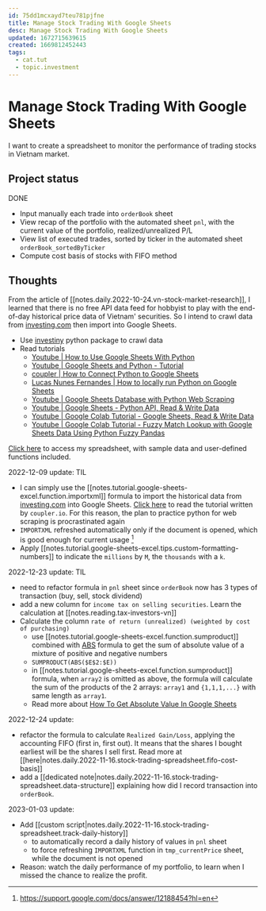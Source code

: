 ```yaml
---
id: 75dd1mcxayd7teu781pjfne
title: Manage Stock Trading With Google Sheets
desc: Manage Stock Trading With Google Sheets
updated: 1672715639615
created: 1669812452443
tags:
  - cat.tut
  - topic.investment
---
```

# Manage Stock Trading With Google Sheets

I want to create a spreadsheet to monitor the performance of trading stocks in Vietnam market.

## Project status

DONE
- Input manually each trade into `orderBook` sheet
- View recap of the portfolio with the automated sheet `pnl`, with the current value of the portfolio, realized/unrealized P/L 
- View list of executed trades, sorted by ticker in the automated sheet `orderBook_sortedByTicker`
- Compute cost basis of stocks with FIFO method

## Thoughts

From the article of [[notes.daily.2022-10-24.vn-stock-market-research]], I learned that there is no free API data feed for hobbyist to play with the end-of-day historical price data of Vietnam' securities. So I intend to crawl data from [investing.com](https://www.investing.com/) then import into Google Sheets.

- Use [investiny](https://github.com/alvarobartt/investiny) python package to crawl data
- Read tutorials
    - [Youtube | How to Use Google Sheets With Python](https://www.youtube.com/watch?v=bu5wXjz2KvU)
    - [Youtube | Google Sheets and Python - Tutorial](https://www.youtube.com/watch?v=T1vqS1NL89E)
    - [coupler | How to Connect Python to Google Sheets](https://blog.coupler.io/python-to-google-sheets/)
    - [Lucas Nunes Fernandes | How to locally run Python on Google Sheets](https://betterprogramming.pub/how-to-enable-pythons-access-to-google-sheets-e4264cdb545b)
    - [Youtube | Google Sheets Database with Python Web Scraping](https://www.youtube.com/watch?v=ct0xvw_Z0tU)
    - [Youtube | Google Sheets - Python API, Read & Write Data](https://www.youtube.com/watch?v=4ssigWmExak)
    - [Youtube | Google Colab Tutorial - Google Sheets, Read & Write Data](https://www.youtube.com/watch?v=cN7W2EPM-dw)
    - [Youtube | Google Colab Tutorial - Fuzzy Match Lookup with Google Sheets Data Using Python Fuzzy Pandas](https://www.youtube.com/watch?v=M3JYGiM_Xm8)

[Click here](https://docs.google.com/spreadsheets/d/1CMeBjHsBpL8_txMd6hhwQkfvEhAknmi-rNLycZaXszc/edit?usp=sharing) to access my spreadsheet, with sample data and user-defined functions included.

2022-12-09 update: TIL
- I can simply use the [[notes.tutorial.google-sheets-excel.function.importxml]] formula to import the historical data from [investing.com](https://www.investing.com/) into Google Sheets. [Click here](https://blog.coupler.io/googlefinance-function-advanced-tutorial/) to read the tutorial written by `coupler.io`. For this reason, the plan to practice python for web scraping is procrastinated again
- `IMPORTXML` refreshed automatically only if the document is opened, which is good enough for current usage [^1]
- Apply [[notes.tutorial.google-sheets-excel.tips.custom-formatting-numbers]] to indicate the `millions` by `M`, the `thousands` with a `k`.

[^1]: https://support.google.com/docs/answer/12188454?hl=en

2022-12-23 update: TIL
- need to refactor formula in `pnl` sheet since `orderBook` now has 3 types of transaction (buy, sell, stock dividend)
- add a new column for `income tax on selling securities`. Learn the calculation at [[notes.reading.tax-investors-vn]]
- Calculate the column `rate of return (unrealized) (weighted by cost of purchasing)`
    - use [[notes.tutorial.google-sheets-excel.function.sumproduct]] combined with [ABS](https://support.google.com/docs/answer/3093459?hl=en) formula to get the sum of absolute value of a mixture of positive and negative numbers
    - `SUMPRODUCT(ABS($E$2:$E))`
    - in [[notes.tutorial.google-sheets-excel.function.sumproduct]] formula, when `array2` is omitted as above, the formula will calculate the sum of the products of the 2 arrays: `array1` and `{1,1,1,...}` with same length as `array1`.
    - Read more about [How To Get Absolute Value In Google Sheets](https://www.alphr.com/absolute-value-google-sheets/)

2022-12-24 update:
- refactor the formula to calculate `Realized Gain/Loss`, applying the accounting FIFO (first in, first out). It means that the shares I bought earliest will be the shares I sell first. Read more at [[here|notes.daily.2022-11-16.stock-trading-spreadsheet.fifo-cost-basis]]
- add a [[dedicated note|notes.daily.2022-11-16.stock-trading-spreadsheet.data-structure]] explaining how did I record transaction into `orderBook`.

2023-01-03 update: 
- Add [[custom script|notes.daily.2022-11-16.stock-trading-spreadsheet.track-daily-history]] 
    - to automatically record a daily history of values in `pnl` sheet
    - to force refreshing `IMPORTXML` function in `tmp_currentPrice` sheet, while the document is not opened
- Reason: watch the daily performance of my portfolio, to learn when I missed the chance to realize the profit.